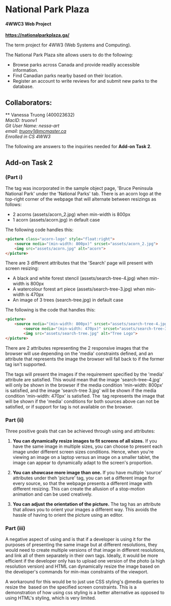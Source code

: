 # National Park Plaza
#### 4WWC3 Web Project

**https://nationalparkplaza.ga/**

The term project for 4WW3 (Web Systems and Computing). 

The National Park Plaza site allows users to do the following:
- Browse parks across Canada and provide readily accessible information. 
- Find Canadian parks nearby based on their location.
- Register an account to write reviews for and submit new parks to the database.

## Collaborators:
** Vanessa Truong (400023632)<br/>
 *MacID: truonv1*<br/>
 *Git User Name: nessa-art*<br/>
 *email: truonv1@mcmaster.ca*<br/>
 *Enrolled in CS 4WW3*
 
The following are answers to the inquiries needed for **Add-on Task 2**.

## Add-on Task 2 
### (Part i) 
The <picture> tag was incorporated in the sample object page, 'Bruce Peninsula National Park' under the 'National Parks' tab. There is an acorn logo at the top-right
corner of the webpage that will alternate between resizings as follows:
- 2 acorns (assets/acorn_2.jpg) when min-width is 800px
- 1 acorn (assets/acorn.jpg) in default case 

The following code handles this:

```html
<picture class="acorn-logo" style="float:right">	
	<source media="(min-width: 800px)" srcset="assets/acorn_2.jpg">
	<img src="assets/acorn.jpg" alt="acorn">
</picture>
```

There are 3 different <source> attributes that the 'Search' page will present with screen resizing:
- A black and white forest stencil (assets/search-tree-4.jpg) when min-width is 800px
- A watercolour forest art piece (assets/search-tree-3.jpg) when min-width is 470px
- An image of 3 trees (search-tree.jpg) in default case

The following is the code that handles this:

```html
<picture>
	<source media="(min-width: 800px)" srcset="assets/search-tree-4.jpg">	
        <source media="(min-width: 470px)" srcset="assets/search-tree-3.jpg">
        <img src="assets/search-tree.jpg" alt="Tree Logo">
</picture>
```

There are 2 <source> attributes representing the 2 responsive images that the browser will use depending on the 'media' constraints defined, and an <img> attribute 
that represents the image the browser will fall back to if the former <source> tag isn't supported. 

The <source> tags will present the images if the requirement specified by the 'media' attribute are satisfied. This would mean that the image 'search-tree-4.jpg' will only be shown in the browser if the media condition 'min-width: 800px' is satisfied, and the image 'search-tree 3.jpg' will be shown if the media condition 'min-width: 470px' is satisfied. The <img> tag represents the image that will be shown if the 'media' conditions for both sources above can not be satisfied, or if support for <source> tag is not available on the browser.

### Part (ii)
Three positive goals that can be achieved through using <picture> and <source> attributes:

1. **You can dynamically resize images to fit screens of all sizes.** If you have the same image in multiple sizes, you can choose to present each image under 
different screen sizes conditions. Hence, when you're viewing an image on a laptop versus an image on a smaller tablet, the image can appear to dynamically 
adapt to the screen's proportion.

2. **You can showcase more image than one.** If you have multiple 'source' attributes under theh 'picture' tag, you can set a different image for every source, so that
the webpage presents a different image with different resizing. This can create the allusion of a stop-motion animation and can be used creatively.

3. **You can adjust the orientation of the picture.** The <source> tag has an attribute that allows you to orient your images a different way. This avoids the hassle 
of having to orient the picture using an editor. 

### Part (iii)
A negative aspect of using <picture> and <source> is that if a developer is using it for the purposes of presenting the same image but at different resolutions,
they would need to create multiple versions of that image in different resolutions, and link all of them separately in their own <source> tags. Ideally, it would be
more efficient if the developer only has to upload one version of the photo (a high resolution version) and HTML can dynamically resize the image based on the developer's
commands for min-max constraints of the viewport. 

A workaround for this would be to just use CSS styling's @media queries to resize the <img> based on the specified screen constraints. This is a demonstration of how
using css styling is a better alternative as opposed to using HTML's styling, which is very limited.  

 
